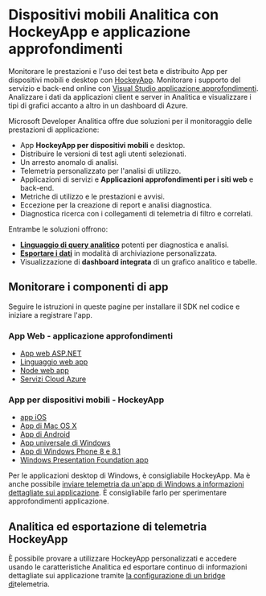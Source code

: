 <properties
    pageTitle="Monitoraggio delle prestazioni per applicazioni web per dispositivi mobili con sviluppo Analitica | Microsoft Azure"
    description="Le prestazioni dell'applicazione e l'uso di monitoraggio per gli sviluppatori di app per dispositivi mobili. , desktop, servizio web e App back-end con HockeyApp e approfondimenti applicazione."
    authors="alancameronwills"
    services="application-insights"
    documentationCenter=""
    manager="douge"/>

<tags
    ms.service="application-insights"
    ms.workload="tbd"
    ms.tgt_pltfrm="ibiza"
    ms.devlang="na"
    ms.topic="article" 
    ms.date="09/19/2016"
    ms.author="awills"/>

# <a name="mobile-analytics-with-hockeyapp-and-application-insights"></a>Dispositivi mobili Analitica con HockeyApp e applicazione approfondimenti

Monitorare le prestazioni e l'uso dei test beta e distribuito App per dispositivi mobili e desktop con [HockeyApp](https://hockeyapp.net/). Monitorare i supporto del servizio e back-end online con [Visual Studio applicazione approfondimenti](app-insights-overview.md). Analizzare i dati da applicazioni client e server in Analitica e visualizzare i tipi di grafici accanto a altro in un dashboard di Azure.

Microsoft Developer Analitica offre due soluzioni per il monitoraggio delle prestazioni di applicazione:

* App **HockeyApp per dispositivi mobili** e desktop.
 * Distribuire le versioni di test agli utenti selezionati.
 * Un arresto anomalo di analisi.
 * Telemetria personalizzato per l'analisi di utilizzo.
* Applicazioni di servizi e **Applicazioni approfondimenti per i siti web** e back-end.
 * Metriche di utilizzo e le prestazioni e avvisi.
 * Eccezione per la creazione di report e analisi diagnostica.
 * Diagnostica ricerca con i collegamenti di telemetria di filtro e correlati.

Entrambe le soluzioni offrono:

 * **[Linguaggio di query analitico](app-insights-analytics.md)** potenti per diagnostica e analisi.
 * **[Esportare i dati](app-insights-export-telemetry.md)** in modalità di archiviazione personalizzata.
 * Visualizzazione di **dashboard integrata** di un grafico analitico e tabelle.

## <a name="monitor-your-app-components"></a>Monitorare i componenti di app

Seguire le istruzioni in queste pagine per installare il SDK nel codice e iniziare a registrare l'app.

### <a name="web-apps---application-insights"></a>App Web - applicazione approfondimenti

* [App web ASP.NET](app-insights-asp-net.md) 
* [Linguaggio web app](app-insights-java-get-started.md)
* [Node web app](https://github.com/Microsoft/ApplicationInsights-node.js)
* [Servizi Cloud Azure](app-insights-cloudservices.md)

### <a name="mobile-apps---hockeyapp"></a>App per dispositivi mobili - HockeyApp

* [app iOS](https://support.hockeyapp.net/kb/client-integration-ios-mac-os-x-tvos/hockeyapp-for-ios)
* [App di Mac OS X](https://support.hockeyapp.net/kb/client-integration-ios-mac-os-x-tvos/hockeyapp-for-mac-os-x)
* [App di Android](https://support.hockeyapp.net/kb/client-integration-android/hockeyapp-for-android-sdk)
* [App universale di Windows](https://support.hockeyapp.net/kb/client-integration-windows-and-windows-phone/how-to-create-an-app-for-uwp)
* [App di Windows Phone 8 e 8.1](https://support.hockeyapp.net/kb/client-integration-windows-and-windows-phone/hockeyapp-for-windows-phone-silverlight-apps-80-and-81)
* [Windows Presentation Foundation app](https://support.hockeyapp.net/kb/client-integration-windows-and-windows-phone/hockeyapp-for-windows-wpf-apps)

Per le applicazioni desktop di Windows, è consigliabile HockeyApp. Ma è anche possibile [inviare telemetria da un'app di Windows a informazioni dettagliate sui applicazione](app-insights-windows-desktop.md). È consigliabile farlo per sperimentare approfondimenti applicazione.


## <a name="analytics-and-export-for-hockeyapp-telemetry"></a>Analitica ed esportazione di telemetria HockeyApp

È possibile provare a utilizzare HockeyApp personalizzati e accedere usando le caratteristiche Analitica ed esportare continuo di informazioni dettagliate sui applicazione tramite [la configurazione di un bridge di](app-insights-hockeyapp-bridge-app.md)telemetria.




